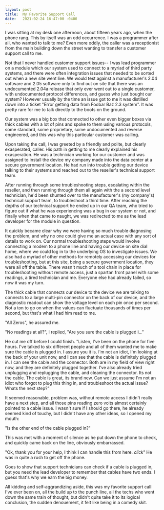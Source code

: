 ```yaml
---
layout: post
title:  My Favorite Support Call
date:   2021-02-24 16:47:00 -0400
---
```


I was sitting at my desk one afternoon, about fifteen years ago, when the phone rang. This by itself was an odd occurrence. I was a programmer after all, who wanted to talk to me? Even more oddly, the caller was a receptionist from the main building down the street wanting to transfer a customer support call to me.

Not that I never handled customer support issues-- I was lead programmer on a module which our system used to connect to a myriad of third party systems, and there were often integration issues that needed to be sorted out when a new site went live. We would test against a manufacturer's 2.04 software and 2.05 software only to find out on site that there was an undocumented 2.04a release that only ever went out to a single customer, with undocumented protocol differences, and guess who just bought our system? However usually by the time an issue got to me it was distilled down into a ticket "Error getting data from Foobar Baz 2.3 system". It was pretty rare for me to talk directly to the boots on the ground.

Our system was a big box that connected to other even bigger boxes via thick cables with a lot of pins and spoke to them using various protocols, some standard, some proprietary, some undocumented and reverse engineered, and this was why this particular customer was calling.

Upon taking the call, I was greeted by a friendly and polite, but clearly exasperated, caller. His path in getting to me clearly explained his exasperation. He was a technician working for our customer and was assigned to install the device my company made into the data center at a secure government location. He had run into trouble getting our device talking to their systems and reached out to the reseller's technical support team.

After running through some troubleshooting steps, escalating within the reseller, and then running through them all again with the a second level technician, he'd been shunted over to the manufacturer's (my company's) technical support team, to troubleshoot a third time. After reaching the depths of our technical support he ended up in our QA team, who tried to figure out if what he was experiencing was a bug in our system or not, and finally when that came to naught, we was redirected to me as the lead developer for the module in question.

It quickly became clear why we were having so much trouble diagnosing the problem, and why no one could give me an actual case with any sort of details to work on. Our normal troubleshooting steps would involve connecting a modem to a phone line and having our device on site dial home, where we could log in to the underlying OS to investigate issues. We also had a myriad of other methods for remotely accessing our devices for troubleshooting, but at this site, being a secure government location, they were all off the table. There wasn't much of a tool chain in place for troubleshooting without remote access, just a spartan front panel with some readings, a tired technician and me. Everyone else had already failed, so now it was my turn.

The thick cable that connects our device to the device we are talking to connects to a large multi-pin connector on the back of our device, and the diagnostic readout can show the voltage level on each pin once per second. Not a ton to go on when the values can fluctuate thousands of times per second, but that's what I had him read to me.

"All Zeros", he assured me.

"No readings at all?", I replied, "Are you sure the cable is plugged i..."

He cut me off before I could finish. "Listen, I've been on the phone for five hours. I've talked to six different people and all of them wanted me to make sure the cable is plugged in. I assure you it is. I'm not an idiot, I'm looking at the back of your unit now, and I can see that the cable is definitely plugged in. I can see the cable and the connector. Both are in my field of view right now, and they are definitely plugged together. I've also already tried unplugging and replugging the cable, and cleaning the connector. Its not the cable. The cable is great, its brand new. Can we just assume I'm not an idiot who forgot to plug this thing in, and troubleshoot the actual issue? Whats the next step?"

It seemed reasonable, problem was, without remote access I didn't really have a next step, and all those pins reading zero volts almost certainly pointed to a cable issue. I wasn't sure if I should go there, he already seemed kind of touchy, but I didn't have any other ideas, so I opened my mouth:

"Is the other end of the cable plugged in?"

This was met with a moment of silence as he put down the phone to check, and quickly came back on the line, obviously embarrassed.

"Ok, thank you for your help, I think I can handle this from here. *click*"  He was in quite a rush to get off the phone. 

Goes to show that support technicians can check if a cable is plugged in, but you need the lead developer to remember that cables have two ends. I guess that's why we earn the big money.

All kidding and self-aggrandizing aside, this was my favorite support call I've ever been on, all the build up to the punch line, all the techs who went down the same train of thought, but didn't quite take it to its logical conclusion, the sudden denouement, it felt like being in a comedy skit.



















